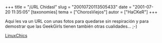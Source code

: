 +++
title = "¡URL Chidasl"
slug = "20010720113505433"
date = "2001-07-20 11:35:05"
[taxonomies]
tema = ["ChorosViejos"]
autor = ["HaCKeR"]
+++

Aqui les va un URL con unas fotos para quedarse sin respiración y para
demostrar que las GeekGirls tienen también otras cualidades... ;-)

[LinuxChics](http://www.linux-never-looked-this-good.de)

